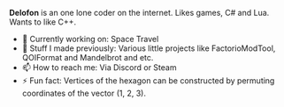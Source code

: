 **Delofon** is an one lone coder on the internet. Likes games, C# and Lua. Wants to like C++.

- 🔭 Currently working on: Space Travel
- 📡 Stuff I made previously: Various little projects like FactorioModTool, QOIFormat and Mandelbrot and etc.
- 📫 How to reach me: Via Discord or Steam
- ⚡ Fun fact: Vertices of the hexagon can be constructed by permuting coordinates of the vector (1, 2, 3).
